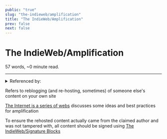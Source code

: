```yaml
---
public: "true"
slug: "the-indieweb/amplification"
title: "The IndieWeb/Amplification"
prev: false
next: false
---
```

<script setup>
import { data } from '../../../git.data.ts';
import { useData } from 'vitepress';
const pageData = useData();
</script>
<h1 class="p-name">The IndieWeb/Amplification</h1>
<p>57 words, ~0 minute read. <span v-html="data[`site/${pageData.page.value.relativePath}`]" /></p>
<hr/>

<details><summary>Referenced by:</summary><a href="/garden/incremental-social/index.md">Incremental Social</a><a href="/garden/kronos/index.md">Kronos</a></details>

Refers to reblogging (and re-hosting, sometimes) of someone else's content on your own site

[The Internet is a series of webs](https://aramzs.xyz/essays/the-internet-is-a-series-of-webs/)  discusses some ideas and best practices for amplification

To ensure the rehosted content actually came from the claimed author and was not tampered with, all content should be signed using [The IndieWeb/Signature Blocks](/garden/the-indieweb/signature-blocks/index.md)